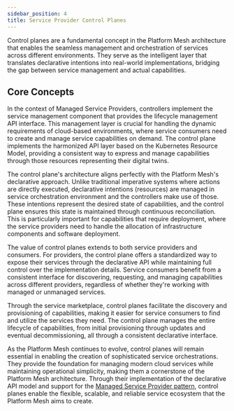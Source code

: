 ```yaml
---
sidebar_position: 4
title: Service Provider Control Planes
---
```


<Term>Control planes</Term> are a fundamental concept in the Platform Mesh architecture that enables the seamless management and orchestration of services across different environments.
They serve as the intelligent layer that translates declarative intentions into real-world implementations, bridging the gap between service management and actual <Term>capabilities</Term>.

## Core Concepts

In the context of <Term>Managed Service Providers</Term>, <Term>controllers</Term> implement the service management component that provides the lifecycle management API interface.
This management layer is crucial for handling the dynamic requirements of cloud-based environments, where <Term>service consumers</Term> need to create and manage service capabilities on demand.
The control plane implements the harmonized API layer based on the <Term>Kubernetes Resource Model</Term>, providing a consistent way to express and manage capabilities through those resources representing their <Term>digital twins</Term>.

The control plane's architecture aligns perfectly with the Platform Mesh's declarative approach.
Unlike traditional imperative systems where actions are directly executed, declarative intentions (<Term>resources</Term>) are managed in <Term>service orchestration environment</Term> and the controllers make use of those.
These intentions represent the desired state of capabilities, and the control plane ensures this state is maintained through continuous reconciliation.
This is particularly important for capabilities that require deployment, where the <Term>service providers</Term> need to handle the allocation of infrastructure components and software deployment.

The value of control planes extends to both service providers and <Term>consumers</Term>.
For providers, the control plane offers a standardized way to expose their services through the declarative API while maintaining full control over the implementation details.
Service consumers benefit from a consistent interface for discovering, requesting, and managing capabilities across different providers, regardless of whether they're working with <Term>managed</Term> or <Term>unmanaged</Term> services.

Through the <Term>service marketplace</Term>, control planes facilitate the discovery and provisioning of capabilities, making it easier for service consumers to find and utilize the services they need.
The control plane manages the entire lifecycle of capabilities, from initial provisioning through updates and eventual decommissioning, all through a consistent declarative interface.

As the Platform Mesh continues to evolve, control planes will remain essential in enabling the creation of sophisticated service orchestrations.
They provide the foundation for managing modern cloud services while maintaining operational simplicity, making them a cornerstone of the Platform Mesh architecture.
Through their implementation of the declarative API model and support for the [Managed Service Provider pattern](./../services/managed-service-provider-pattern.mdx), control planes enable the flexible, scalable, and reliable service ecosystem that the Platform Mesh aims to create.